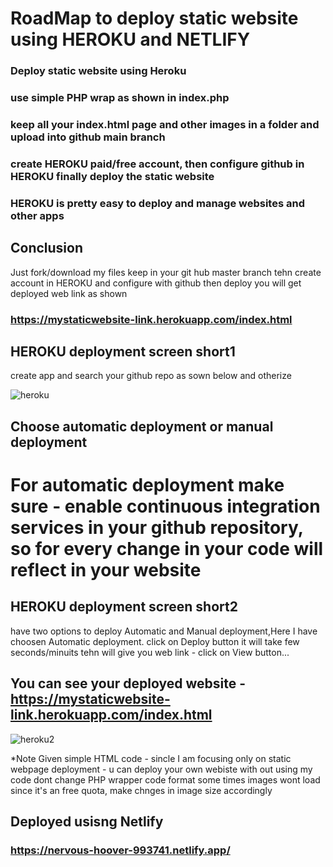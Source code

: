 # RoadMap to deploy static website using HEROKU and NETLIFY
### Deploy static website using Heroku
### use simple PHP wrap as shown in index.php
### keep all your index.html page and other images in a folder and upload into github main branch 
### create HEROKU paid/free account, then configure github in HEROKU finally deploy the static website
### HEROKU is pretty easy to deploy and manage websites and other apps
## Conclusion
Just fork/download my files keep in your git hub master branch tehn create account in HEROKU and configure with github then deploy you will get deployed web link as shown
### https://mystaticwebsite-link.herokuapp.com/index.html

## HEROKU deployment screen short1
create app and search your github repo as sown below and otherize

![heroku](https://user-images.githubusercontent.com/41565179/109797653-bd8f4880-7c3f-11eb-9c59-cfc8e1cc793f.png)

## Choose automatic deployment or manual deployment
# For automatic deployment make sure - enable continuous integration services in your github repository, so for every change in your code will reflect in your website

## HEROKU deployment screen short2
have two options to deploy Automatic and Manual deployment,Here I have choosen Automatic deployment.
click on Deploy button it will take few seconds/minuits tehn will give you web link - click on View button...

## You can see your deployed website - https://mystaticwebsite-link.herokuapp.com/index.html
![heroku2](https://user-images.githubusercontent.com/41565179/109798676-127f8e80-7c41-11eb-8d8b-908ac84f8abf.png)

*Note
Given simple HTML code - sincle I am focusing only on static webpage deployment - u can deploy your own webiste with out using my code
dont change PHP wrapper code format
some times images wont load since it's an free quota, make chnges in image size accordingly

## Deployed usisng Netlify
### https://nervous-hoover-993741.netlify.app/


